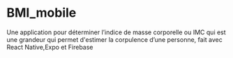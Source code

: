 # BMI_mobile
Une application pour déterminer l’indice de masse corporelle ou IMC qui est une grandeur qui permet d'estimer la corpulence d’une personne, fait avec React Native,Expo et Firebase
